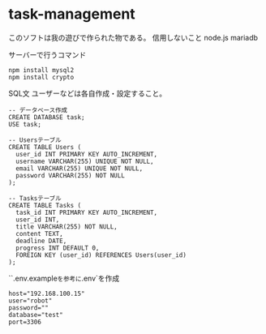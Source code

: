 # task-management
このソフトは我の遊びで作られた物である。
信用しないこと
node.js
mariadb

サーバーで行うコマンド
```
npm install mysql2
npm install crypto
```

SQL文
ユーザーなどは各自作成・設定すること。
```
-- データベース作成
CREATE DATABASE task;
USE task;

-- Usersテーブル
CREATE TABLE Users (
  user_id INT PRIMARY KEY AUTO_INCREMENT,
  username VARCHAR(255) UNIQUE NOT NULL,
  email VARCHAR(255) UNIQUE NOT NULL,
  password VARCHAR(255) NOT NULL
);

-- Tasksテーブル
CREATE TABLE Tasks (
  task_id INT PRIMARY KEY AUTO_INCREMENT,
  user_id INT,
  title VARCHAR(255) NOT NULL,
  content TEXT,
  deadline DATE,
  progress INT DEFAULT 0,
  FOREIGN KEY (user_id) REFERENCES Users(user_id)
);

```

``.env.example`を参考に`.env`を作成
```env
host="192.168.100.15"
user="robot"
password=""
database="test"
port=3306
```